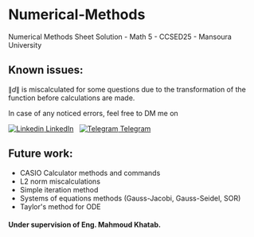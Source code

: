 # Numerical-Methods
Numerical Methods Sheet Solution - Math 5 - CCSED25 - Mansoura University

## Known issues:
$\lVert d  \rVert$ is miscalculated for some questions due to the transformation of the function before calculations are made.

In case of any noticed errors, feel free to DM me on

[![Linkedin](https://i.stack.imgur.com/gVE0j.png) LinkedIn](https://www.linkedin.com/in/nordin-shafiq)
&nbsp; [![Telegram](https://i.imgur.com/qQPCAw4.png) Telegram](https://t.me/nordin_iv)

## Future work:
- CASIO Calculator methods and commands
- L2 norm miscalculations
- Simple iteration method
- Systems of equations methods (Gauss-Jacobi, Gauss-Seidel, SOR)
- Taylor's method for ODE

#### Under supervision of Eng. Mahmoud Khatab.
